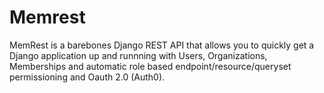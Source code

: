 # Memrest
MemRest is a barebones Django REST API that allows you to quickly get a Django application up and runnning with  Users, Organizations, Memberships and automatic role based endpoint/resource/queryset permissioning and Oauth 2.0 (Auth0).
